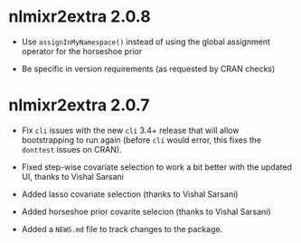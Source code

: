 # nlmixr2extra 2.0.8

* Use `assignInMyNamespace()` instead of using the global assignment
  operator for the horseshoe prior
  
* Be specific in version requirements (as requested by CRAN checks)

# nlmixr2extra 2.0.7

* Fix `cli` issues with the new `cli` 3.4+ release that will allow
  bootstrapping to run again (before `cli` would error, this fixes the
  `donttest` issues on CRAN).
  
* Fixed step-wise covariate selection to work a bit better with the
  updated UI, thanks to Vishal Sarsani
  
* Added lasso covariate selection (thanks to Vishal Sarsani)

* Added horseshoe prior covarite selecion (thanks to Vishal Sarsani)

* Added a `NEWS.md` file to track changes to the package.
